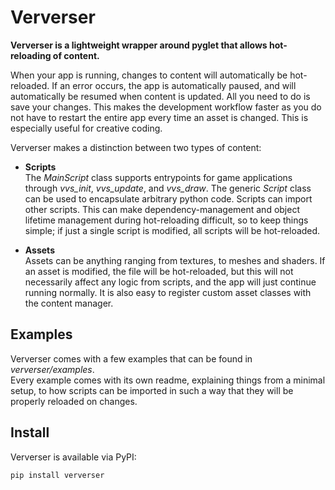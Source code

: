 # Ververser

**Ververser is a lightweight wrapper around pyglet that allows hot-reloading of content.** 

When your app is running, changes to content will automatically be hot-reloaded.
If an error occurs, the app is automatically paused, 
and will automatically be resumed when content is updated. 
All you need to do is save your changes. 
This makes the development workflow faster as you do not have to restart the entire app every time an asset is changed. 
This is especially useful for creative coding. 

Ververser makes a distinction between two types of content:

- **Scripts**  
The _MainScript_ class supports entrypoints for game applications through _vvs_init_, _vvs_update_, and _vvs_draw_.
The generic _Script_ class can be used to encapsulate arbitrary python code. 
Scripts can import other scripts. 
This can make dependency-management and object lifetime management during hot-reloading difficult, 
so to keep things simple; if just a single script is modified, all scripts will be hot-reloaded.


- **Assets**  
Assets can be anything ranging from textures, to meshes and shaders. 
If an asset is modified, the file will be hot-reloaded, but this will not necessarily affect any logic from scripts, 
and the app will just continue running normally. 
It is also easy to register custom asset classes with the content manager.


## Examples

Ververser comes with a few examples that can be found in _ververser/examples_.  
Every example comes with its own readme, explaining things from a minimal setup, 
to how scripts can be imported in such a way that they will be properly reloaded on changes.

## Install 

Ververser is available via PyPI:

```
pip install ververser
```